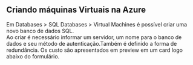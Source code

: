 ## Criando máquinas Virtuais na Azure

Em Databases > SQL Databases > Virtual Machines é possível criar uma novo banco de dados SQL.<br>
Ao criar é necessário informar um servidor, um nome para o banco de dados e seu método de autenticação.Também é definido a forma de redundância. Os custo são apresentados em preview em um card logo abaixo do formulário.

